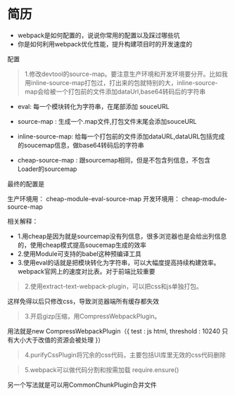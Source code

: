 # 简历

- webpack是如何配置的，说说你常用的配置以及踩过哪些坑
- 你是如何利用webpack优化性能，提升构建项目时的开发速度的


配置

> 1.修改devtool的source-map。要注意生产环境和开发环境要分开。比如我用inline-source-map打包过，打出来的包就特别的大，inline-source-map会给被一个打包前的文件添加dataUrl,base64转码后的字符串


- eval: 每一个模块转化为字符串，在尾部添加 souceURL

- source-map : 生成一个.map文件,打包文件末尾会添加souceURL

- inline-source-map: 给每一个打包前的文件添加dataURL,dataURL包括完成的soucemap信息，做base64转码后的字符串

- cheap-source-map : 跟sourcemap相同，但是不包含列信息，不包含Loader的sourcemap



最终的配置是

生产环境用： cheap-module-eval-source-map
开发环境用： cheap-module-source-map


相关解释：

- 1.用cheap是因为就是sourcemap没有列信息，很多浏览器也是会给出列信息的，使用cheap模式提高soucemap生成的效率
- 2.使用Module可支持的babel这种预编译工具
- 3.使用eval的话就是把模块转化为字符串，可以大幅度提高持续构建效率。webpack官网上的速度对比表。对于前端比较重要


> 2.使用extract-text-webpack-plugin，可以把css和js单独打包。

这样免得以后只修改css，导致浏览器端所有缓存都失效

> 3.开启gizp压缩，用CompressWebpackPlugin。

用法就是new CompressWebpackPlugin（{
    test : js html,
    threshold : 10240  只有大小大于改值的资源会被处理 
}）


> 4.purifyCssPlugin将冗余的css代码，主要包括UI库里无效的css代码删除

> 5.webpack可以做代码分割和按需加载  require.ensure()

另一个写法就是可以用CommonChunkPlugin合并文件